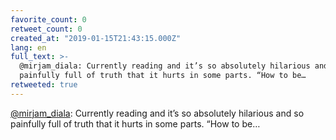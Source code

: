 ```yaml
---
favorite_count: 0
retweet_count: 0
created_at: "2019-01-15T21:43:15.000Z"
lang: en
full_text: >-
  @mirjam_diala: Currently reading and it’s so absolutely hilarious and so
  painfully full of truth that it hurts in some parts. “How to be…
retweeted: true
---
```


[@mirjam_diala](https://twitter.com/mirjam_diala): Currently reading and it’s so
absolutely hilarious and so painfully full of truth that it hurts in some parts.
“How to be…
